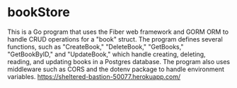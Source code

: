# bookStore
This is a Go program that uses the Fiber web framework and GORM ORM to handle CRUD operations for a "book" struct. The program defines several functions, such as "CreateBook," "DeleteBook," "GetBooks," "GetBookByID," and "UpdateBook," which handle creating, deleting, reading, and updating books in a Postgres database. The program also uses middleware such as CORS and the dotenv package to handle environment variables.
https://sheltered-bastion-50077.herokuapp.com/
